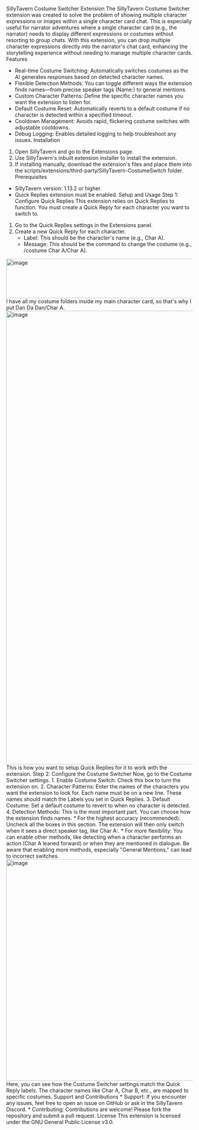 SillyTavern Costume Switcher Extension
The SillyTavern Costume Switcher extension was created to solve the problem of showing multiple character expressions or images within a single character card chat. This is especially useful for narrator adventures where a single character card (e.g., the narrator) needs to display different expressions or costumes without resorting to group chats.
With this extension, you can drop multiple character expressions directly into the narrator's chat card, enhancing the storytelling experience without needing to manage multiple character cards.
Features
* Real-time Costume Switching: Automatically switches costumes as the AI generates responses based on detected character names.
* Flexible Detection Methods: You can toggle different ways the extension finds names—from precise speaker tags (Name:) to general mentions.
* Custom Character Patterns: Define the specific character names you want the extension to listen for.
* Default Costume Reset: Automatically reverts to a default costume if no character is detected within a specified timeout.
* Cooldown Management: Avoids rapid, flickering costume switches with adjustable cooldowns.
* Debug Logging: Enables detailed logging to help troubleshoot any issues.
Installation
1. Open SillyTavern and go to the Extensions page.
2. Use SillyTavern's inbuilt extension installer to install the extension.
3. If installing manually, download the extension's files and place them into the scripts/extensions/third-party/SillyTavern-CostumeSwitch folder.
Prerequisites
* SillyTavern version: 1.13.2 or higher.
* Quick Replies extension must be enabled.
Setup and Usage
Step 1: Configure Quick Replies
This extension relies on Quick Replies to function. You must create a Quick Reply for each character you want to switch to.
1. Go to the Quick Replies settings in the Extensions panel.
2. Create a new Quick Reply for each character.
   * Label: This should be the character's name (e.g., Char A).
   * Message: This should be the command to change the costume (e.g., /costume Char A/Char A).
<img width="674" height="106" alt="image" src="https://github.com/user-attachments/assets/ab177c47-ff04-40b2-af22-c3a51dcd4822" />
I have all my costume folders inside my main character card, so that's why I put Dan Da Dan/Char A.
<img width="2278" height="1221" alt="image" src="https://github.com/user-attachments/assets/e4886d5e-c653-4d4f-8d4a-8b3bffdcbbad" />
This is how you want to setup Quick Replies for it to work with the extension.
Step 2: Configure the Costume Switcher
Now, go to the Costume Switcher settings.
1. Enable Costume Switch: Check this box to turn the extension on.
2. Character Patterns: Enter the names of the characters you want the extension to look for. Each name must be on a new line. These names should match the Labels you set in Quick Replies.
3. Default Costume: Set a default costume to revert to when no character is detected.
4. Detection Methods: This is the most important part. You can choose how the extension finds names.
   * For the highest accuracy (recommended): Uncheck all the boxes in this section. The extension will then only switch when it sees a direct speaker tag, like Char A:.
   * For more flexibility: You can enable other methods, like detecting when a character performs an action (Char A leaned forward) or when they are mentioned in dialogue. Be aware that enabling more methods, especially "General Mentions," can lead to incorrect switches.
<img width="694" height="597" alt="image" src="https://github.com/user-attachments/assets/4318ac06-3e60-492c-9ab7-fc87fc86f7e2" />
Here, you can see how the Costume Switcher settings match the Quick Reply labels. The character names like Char A, Char B, etc., are mapped to specific costumes.
Support and Contributions
* Support: If you encounter any issues, feel free to open an issue on GitHub or ask in the SillyTavern Discord.
* Contributing: Contributions are welcome! Please fork the repository and submit a pull request.
License
This extension is licensed under the GNU General Public License v3.0.
